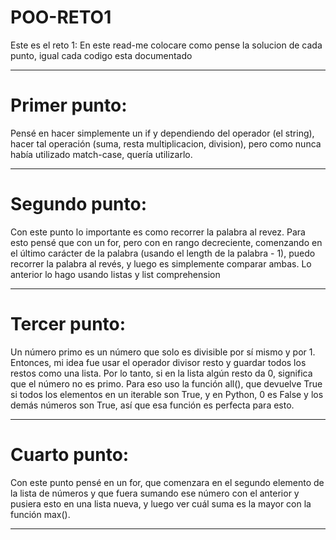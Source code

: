 # POO-RETO1
Este es el reto 1:
En este read-me colocare como pense la solucion de cada punto, igual cada codigo esta documentado
***
# Primer punto: 
Pensé en hacer simplemente un if y dependiendo del operador (el string), hacer tal operación (suma, resta multiplicacion, division), pero como nunca había utilizado match-case, quería utilizarlo.
***
# Segundo punto: 
Con este punto lo importante es como recorrer la palabra al revez. Para esto pensé que con un for, pero con en rango decreciente, comenzando en el último carácter de la palabra (usando el length de la palabra - 1), puedo recorrer la palabra al revés, y luego es simplemente comparar ambas. Lo anterior lo hago usando listas y list comprehension
***
# Tercer punto: 
Un número primo es un número que solo es divisible por sí mismo y por 1. Entonces, mi idea fue usar el operador divisor resto y guardar todos los restos como una lista. Por lo tanto, si en la lista algún resto da 0, significa que el número no es primo. Para eso uso la función all(), que devuelve True si todos los elementos en un iterable son True, y en Python, 0 es False y los demás números son True, así que esa función es perfecta para esto.
***
# Cuarto punto: 
Con este punto pensé en un for, que comenzara en el segundo elemento de la lista de números y que fuera sumando ese número con el anterior y pusiera esto en una lista nueva, y luego ver cuál suma es la mayor con la función max().
***
